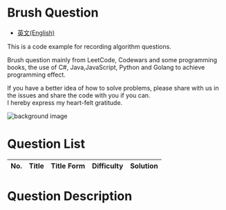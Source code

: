 # Brush Question

- [英文(English)](https://github.com/SilenceHVK/brush-question/blob/master/README.md)

This is a code example for recording algorithm questions.

Brush question mainly from LeetCode, Codewars and some programming books, the use of  C#, Java,JavaScript, Python and Golang to achieve programming effect.

If you have a better idea of how to solve problems, please share with us in the issues and share the code with you if you can.  
I hereby express my heart-felt gratitude.

![background image](https://github.com/SilenceHVK/Articles/raw/master/assets/images/bgImages/bg3.png)

# Question List
| No. | Title | Title Form | Difficulty | Solution |
| ---|---|---|---|--- |

# Question Description

